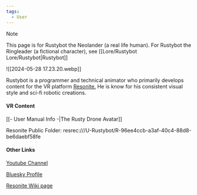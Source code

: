 ```yaml
---
tags:
  - User
---
```

>[!NOTE]
>This page is for Rustybot the Neolander (a real life human). For Rustybot the Ringleader (a fictional character), see [[Lore/Rustybot Lore/Rustybot|Rustybot]]

![[2024-05-28 17.23.20.webp]]

Rustybot is a programmer and technical animator who primarily develops content for the VR platform [Resonite.](https://www.resonite.com) He is know for his consistent visual style and sci-fi robotic creations.
#### VR Content
[[- User Manual Info -|The Rusty Drone Avatar]]

Resonite Public Folder: resrec:///U-Rustybot/R-96ee4ccb-a3af-40c4-88d8-be6daebf58fe
#### Other Links
[Youtube Channel](https://www.youtube.com/channel/UCL4Cw0M-in8G3hZUGxo239g)

[Bluesky Profile](https://bsky.app/profile/rustybot.theneolanders.com)

[Resonite Wiki page](https://wiki.resonite.com/User:Rustybot)